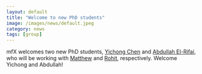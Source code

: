 ```yaml
---
layout: default
title: "Welcome to new PhD students"
image: /images/news/default.jpeg
category: news
tags: [group]
---
```


mfX welcomes two new PhD students, [Yichong Chen] and [Abdullah El-Rifai], who will be working with [Matthew] and [Rohit], respectively. Welcome Yichong and Abdullah!

[Yichong Chen]: /team/yichong-chen
[Abdullah El-Rifai]: /team/abdullah-elrifai
[Matthew]: /team/matthew-borg
[Rohit]: /team/rohit-pillai